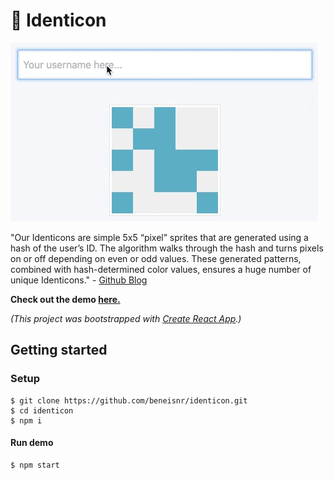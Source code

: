 # :space_invader: Identicon

![](demo.gif)

"Our Identicons are simple 5x5 “pixel” sprites that are generated using a hash of the user’s ID. The algorithm walks through the hash and turns pixels on or off depending on even or odd values. These generated patterns, combined with hash-determined color values, ensures a huge number of unique Identicons." 
	- [Github Blog](https://blog.github.com/2013-08-14-identicons/)

**Check out the demo [here.](https://eidenticon.herokuapp.com/)**

*(This project was bootstrapped with [Create React App](https://github.com/facebook/create-react-app).)*

## Getting started

### Setup

    $ git clone https://github.com/beneisnr/identicon.git
    $ cd identicon
    $ npm i

#### Run demo

    $ npm start
